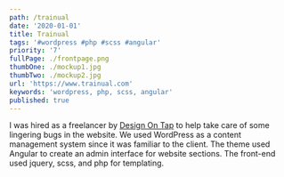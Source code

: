 ```yaml
---
path: /trainual
date: '2020-01-01'
title: Trainual
tags: '#wordpress #php #scss #angular'
priority: '7'
fullPage: ./frontpage.png
thumbOne: ./mockup1.jpg
thumbTwo: ./mockup2.jpg
url: 'https://www.trainual.com'
keywords: 'wordpress, php, scss, angular'
published: true
---
```


I was hired as a freelancer by [Design On Tap](https://www.designontap.com) to help take care of some lingering bugs in the website. We used WordPress as a content management system since it was familiar to the client. The theme used Angular to create an admin interface for website sections. The front-end used jquery, scss, and php for templating.
